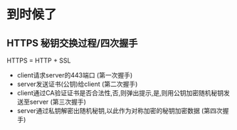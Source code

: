 # 到时候了

## HTTPS 秘钥交换过程/四次握手

HTTPS = HTTP + SSL

- client请求server的443端口 (第一次握手)
- server发送证书(公钥)给client (第二次握手)
- client通过CA验证证书是否合法性,否,则弹出提示,是,则用公钥加密随机秘钥发送至server (第三次握手)
- server通过私钥解密出随机秘钥,以此作为对称加密的秘钥加密数据 (第四次握手)